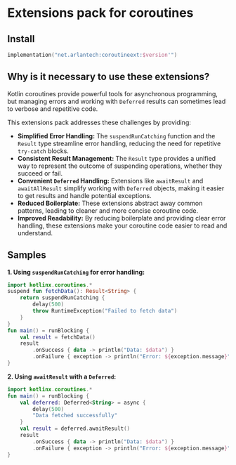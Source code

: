 # Extensions pack for coroutines

## Install

```kotlin
implementation("net.arlantech:coroutineext:$version'")
```

## Why is it necessary to use these extensions?

Kotlin coroutines provide powerful tools for asynchronous programming, but managing errors and working with `Deferred` results can sometimes lead to verbose and repetitive code. 

This extensions pack addresses these challenges by providing:
*   **Simplified Error Handling:**  The `suspendRunCatching` function and the `Result` type streamline error handling, reducing the need for repetitive `try-catch` blocks.
*   **Consistent Result Management:** The `Result` type provides a unified way to represent the outcome of suspending operations, whether they succeed or fail.
*   **Convenient `Deferred` Handling:** Extensions like `awaitResult` and `awaitAllResult` simplify working with `Deferred` objects, making it easier to get results and handle potential exceptions.
*   **Reduced Boilerplate:** These extensions abstract away common patterns, leading to cleaner and more concise coroutine code.
*   **Improved Readability:** By reducing boilerplate and providing clear error handling, these extensions make your coroutine code easier to read and understand.

## Samples

**1. Using `suspendRunCatching` for error handling:**
```kotlin
import kotlinx.coroutines.*
suspend fun fetchData(): Result<String> { 
    return suspendRunCatching { 
        delay(500) 
        throw RuntimeException("Failed to fetch data") 
    } 
}
fun main() = runBlocking {
    val result = fetchData() 
    result
        .onSuccess { data -> println("Data: $data") }
        .onFailure { exception -> println("Error: ${exception.message}") } 
}
```

**2. Using `awaitResult` with a `Deferred`:**
```kotlin
import kotlinx.coroutines.* 
fun main() = runBlocking {
    val deferred: Deferred<String> = async {
        delay(500)
        "Data fetched successfully"
    }
    val result = deferred.awaitResult()
    result
        .onSuccess { data -> println("Data: $data") }
        .onFailure { exception -> println("Error: ${exception.message}") }
}
```